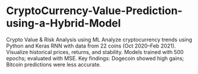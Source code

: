 # CryptoCurrency-Value-Prediction-using-a-Hybrid-Model
Crypto Value &amp; Risk Analysis using ML Analyze cryptocurrency trends using Python and Keras RNN with data from 22 coins (Oct 2020–Feb 2021). Visualize historical prices, returns, and stability. Models trained with 500 epochs; evaluated with MSE. Key findings: Dogecoin showed high gains; Bitcoin predictions were less accurate.
